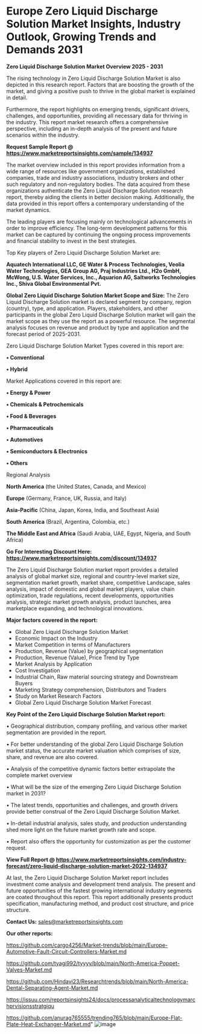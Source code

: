 # Europe Zero Liquid Discharge Solution Market Insights, Industry Outlook, Growing Trends and Demands 2031

<Strong> Zero Liquid Discharge Solution Market Overview 2025 - 2031</strong>

The rising technology in Zero Liquid Discharge Solution Market is also depicted in this research report. Factors that are boosting the growth of the market, and giving a positive push to thrive in the global market is explained in detail.

Furthermore, the report highlights on emerging trends, significant drivers, challenges, and opportunities, providing all necessary data for thriving in the industry. This report market research offers a comprehensive perspective, including an in-depth analysis of the present and future scenarios within the industry.

<strong>Request Sample Report @ <a href=https://www.marketreportsinsights.com/sample/134937>https://www.marketreportsinsights.com/sample/134937</a></strong>

The market overview included in this report provides information from a wide range of resources like government organizations, established companies, trade and industry associations, industry brokers and other such regulatory and non-regulatory bodies. The data acquired from these organizations authenticate the Zero Liquid Discharge Solution research report, thereby aiding the clients in better decision making. Additionally, the data provided in this report offers a contemporary understanding of the market dynamics.

The leading players are focusing mainly on technological advancements in order to improve efficiency. The long-term development patterns for this market can be captured by continuing the ongoing process improvements and financial stability to invest in the best strategies.

Top Key players of Zero Liquid Discharge Solution Market are:

<strong>Aquatech International LLC, GE Water & Process Technologies, Veolia Water Technologies, GEA Group AG, Praj Industries Ltd., H2o GmbH, McWong, U.S. Water Services, Inc., Aquarion AG, Saltworks Technologies Inc., Shiva Global Environmental Pvt.</strong>

<strong><b>Global Zero Liquid Discharge Solution Market Scope and Size:</b></strong>
The Zero Liquid Discharge Solution market is declared segment by company, region (country), type, and application. Players, stakeholders, and other participants in the global Zero Liquid Discharge Solution market will gain the market scope as they use the report as a powerful resource. The segmental analysis focuses on revenue and product by type and application and the forecast period of 2025-2031.

Zero Liquid Discharge Solution Market Types covered in this report are:

<strong>• Conventional

• Hybrid</strong>

Market Applications covered in this report are:

<strong>• Energy & Power

• Chemicals & Petrochemicals

• Food & Beverages

• Pharmaceuticals

• Automotives

• Semiconductors & Electronics

• Others</strong> 

Regional Analysis

<strong>North America</strong> (the United States, Canada, and Mexico)

<strong>Europe</strong> (Germany, France, UK, Russia, and Italy)

<strong>Asia-Pacific</strong> (China, Japan, Korea, India, and Southeast Asia)

<strong>South America</strong> (Brazil, Argentina, Colombia, etc.)

<strong>The Middle East and Africa</strong> (Saudi Arabia, UAE, Egypt, Nigeria, and South Africa)

<strong>Go For Interesting Discount Here: <a href=https://www.marketreportsinsights.com/discount/134937>https://www.marketreportsinsights.com/discount/134937</a></strong>

The Zero Liquid Discharge Solution market report provides a detailed analysis of global market size, regional and country-level market size, segmentation market growth, market share, competitive Landscape, sales analysis, impact of domestic and global market players, value chain optimization, trade regulations, recent developments, opportunities analysis, strategic market growth analysis, product launches, area marketplace expanding, and technological innovations.

<strong><b>Major factors covered in the report:</b></strong>
<ul>
  <li>Global Zero Liquid Discharge Solution Market </li>
  <li>Economic Impact on the Industry</li>
  <li>Market Competition in terms of Manufacturers</li>
  <li>Production, Revenue (Value) by geographical segmentation</li>
  <li>Production, Revenue (Value), Price Trend by Type</li>
  <li>Market Analysis by Application</li>
  <li>Cost Investigation</li>
  <li>Industrial Chain, Raw material sourcing strategy and Downstream Buyers</li>
  <li>Marketing Strategy comprehension, Distributors and Traders</li>
  <li>Study on Market Research Factors</li>
  <li>Global Zero Liquid Discharge Solution Market Forecast</li>
</ul>

<strong><b>Key Point of the Zero Liquid Discharge Solution Market report:</b></strong>

• Geographical distribution, company profiling, and various other market segmentation are provided in the report.

• For better understanding of the global Zero Liquid Discharge Solution market status, the accurate market valuation which comprises of size, share, and revenue are also covered.

• Analysis of the competitive dynamic factors better extrapolate the complete market overview

• What will be the size of the emerging Zero Liquid Discharge Solution market in 2031?

• The latest trends, opportunities and challenges, and growth drivers provide better construal of the Zero Liquid Discharge Solution Market.

• In-detail industrial analysis, sales study, and production understanding shed more light on the future market growth rate and scope.

• Report also offers the opportunity for customization as per the customer request.

<strong><b>View Full Report @ <a href=https://www.marketreportsinsights.com/industry-forecast/zero-liquid-discharge-solution-market-2022-134937>https://www.marketreportsinsights.com/industry-forecast/zero-liquid-discharge-solution-market-2022-134937</a></b></strong>


At last, the Zero Liquid Discharge Solution Market report includes investment come analysis and development trend analysis. The present and future opportunities of the fastest growing international industry segments are coated throughout this report. This report additionally presents product specification, manufacturing method, and product cost structure, and price structure.

<strong>Contact Us:</strong>
sales@marketreportsinsights.com

<strong>Our other reports:</strong>

<a href=https://github.com/cargo4256/Market-trends/blob/main/Europe-Automotive-Fault-Circuit-Controllers-Market.md>https://github.com/cargo4256/Market-trends/blob/main/Europe-Automotive-Fault-Circuit-Controllers-Market.md</a>

<a href=https://github.com/tyagi992/tyyyy/blob/main/North-America-Poppet-Valves-Market.md>https://github.com/tyagi992/tyyyy/blob/main/North-America-Poppet-Valves-Market.md</a>

<a href=https://github.com/Hindavi23/Researchtrends/blob/main/North-America-Dental-Separating-Agent-Market.md>https://github.com/Hindavi23/Researchtrends/blob/main/North-America-Dental-Separating-Agent-Market.md</a>

<a href=https://issuu.com/reportsinsights24/docs/processanalyticaltechnologymarchprvisionsstratgiqu>https://issuu.com/reportsinsights24/docs/processanalyticaltechnologymarchprvisionsstratgiqu</a>

<a href=https://github.com/anurag765555/trending765/blob/main/Europe-Flat-Plate-Heat-Exchanger-Market.md>https://github.com/anurag765555/trending765/blob/main/Europe-Flat-Plate-Heat-Exchanger-Market.md</a>"
![image](https://github.com/user-attachments/assets/a0877cab-7861-43eb-ac8a-fadc3a6b0256)
